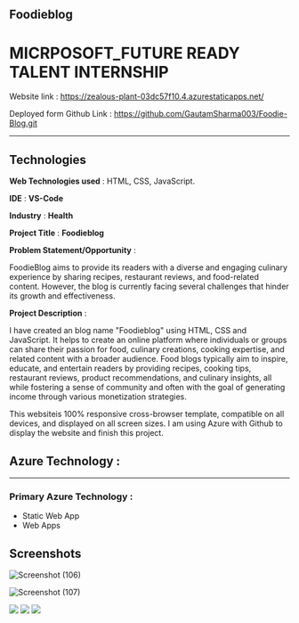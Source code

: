 ## Foodieblog
# MICRPOSOFT_FUTURE READY TALENT INTERNSHIP

Website link : https://zealous-plant-03dc57f10.4.azurestaticapps.net/

Deployed form Github Link : https://github.com/GautamSharma003/Foodie-Blog.git

--------------------------------------------------------------------------------------------------
## Technologies
__Web Technologies used__ : HTML, CSS, JavaScript.

__IDE__ : __VS-Code__

__Industry__ : __Health__

__Project Title__ : __Foodieblog__

__Problem Statement/Opportunity__ :

FoodieBlog aims to provide its readers with a diverse and engaging culinary experience by sharing recipes, restaurant reviews, and food-related content. However, the blog is currently facing several challenges that hinder its growth and effectiveness.

__Project Description__ :

I have created an blog name "Foodieblog" using HTML, CSS and JavaScript. It helps to create an online platform where individuals or groups can share their passion for food, culinary creations, cooking expertise, and related content with a broader audience. Food blogs typically aim to inspire, educate, and entertain readers by providing recipes, cooking tips, restaurant reviews, product recommendations, and culinary insights, all while fostering a sense of community and often with the goal of generating income through various monetization strategies.

This websiteis 100% responsive cross-browser template, compatible on all devices, and displayed on all screen sizes. I am using Azure with Github to display the website and finish this project.

## Azure Technology :
------------------------------------------------------------------------------------------------
### Primary Azure Technology :

- Static Web App
- Web Apps


## Screenshots

![Screenshot (106)](https://github.com/Varsha-dubey2002/Foodieblog/assets/120113300/d6bf8a57-51e3-499e-99c1-2637c65d492c)

![Screenshot (107)](https://github.com/Varsha-dubey2002/Foodieblog/assets/120113300/c2ee769f-9dfb-4e37-a53e-d481ba97b20b)

<img src="C:\Users\schir\OneDrive\Desktop\Screenshot (106).png">

<img src="C:\Users\schir\OneDrive\Desktop\Screenshot (107).png">

<img src="C:\Users\schir\OneDrive\Desktop\Screenshot (108).png">
